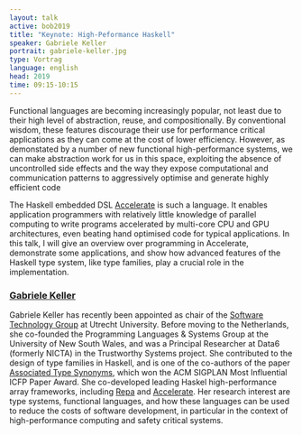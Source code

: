 ```yaml
---
layout: talk
active: bob2019
title: "Keynote: High-Peformance Haskell"
speaker: Gabriele Keller
portrait: gabriele-keller.jpg
type: Vortrag
language: english
head: 2019
time: 09:15-10:15
---
```


Functional languages are becoming increasingly popular, not least due
to their high level of abstraction, reuse, and compositionally. By
conventional wisdom, these features discourage their use for
performance critical applications as they can come at the cost of
lower efficiency. However, as demonstated by a number of new
functional high-performance systems, we can make abstraction work for
us in this space, exploiting the absence of uncontrolled side effects
and the way they expose computational and communication patterns to
aggressively optimise and generate highly efficient code

The Haskell embedded DSL [Accelerate](http://www.acceleratehs.org/) is
such a language. It enables application programmers with relatively
little knowledge of parallel computing to write programs accelerated
by multi-core CPU and GPU architectures, even beating hand optimised
code for typical applications. In this talk, I will give an overview
over programming in Accelerate, demonstrate some applications, and
show how advanced features of the Haskell type system, like type
families, play a crucial role in the implementation.

### [Gabriele Keller](https://www.uu.nl/staff/GKKeller) 

Gabriele Keller has recently been appointed as chair of the 
[Software Technology Group](https://www.uu.nl/staff/organizationalchart/BETA/87/849/858)
at Utrecht University. Before moving to the
Netherlands, she co-founded the Programming Languages & Systems Group
at the University of New South Wales, and was a Principal Researcher
at Data6 (formerly NICTA) in the Trustworthy Systems project. She
contributed to the design of type families in Haskell, and is one of
the co-authors of the paper
[Associated Type Synonyms](https://www.microsoft.com/en-us/research/wp-content/uploads/2005/01/at-syns.pdf), which won the
ACM SIGPLAN Most Influential ICFP Paper Award. She co-developed
leading Haskel high-performance array frameworks, including
[Repa](https://hackage.haskell.org/package/repa) and
[Accelerate](https://hackage.haskell.org/package/accelerate). Her research interest are type systems, functional
languages, and how these languages can be used to reduce the costs of
software development, in particular in the context of high-performance
computing and safety critical systems.
